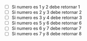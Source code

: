 - [ ] Si numero es 1 y 2 debe retornar 1
- [ ] Si numero es 2 y 3 debe retornar 2
- [ ] Si numero es 3 y 4 debe retornar 3
- [ ] Si numero es 5 y 6 debe retornar 6
- [ ] Si numero es 6 y 7 debe retornar 7
- [ ] Si numero es 7 y 8 debe retornar 8
